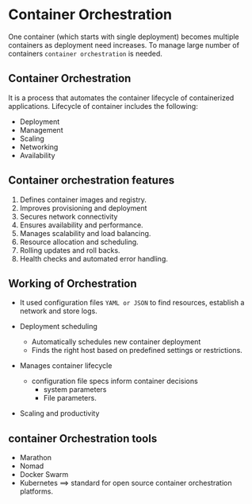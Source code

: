 # Container Orchestration
One container (which starts with single deployment) becomes multiple containers as deployment need increases. To manage large number of containers `container orchestration` is needed.

## Container Orchestration
It is a process that automates the container lifecycle of containerized applications. Lifecycle of container includes the following:
* Deployment
* Management
* Scaling
* Networking
* Availability

## Container orchestration features
1. Defines container images and registry.
2. Improves provisioning and deployment
3. Secures network connectivity
4. Ensures availability and performance.
5. Manages scalability and load balancing.
6. Resource allocation and scheduling.
7. Rolling updates and roll backs.
8. Health checks and automated error handling.

## Working of Orchestration
* It used configuration files `YAML or JSON` to find resources, establish a network and store logs.
* Deployment scheduling
    * Automatically schedules new container deployment
    * Finds the right host based on predefined settings or restrictions.

* Manages container lifecycle
    * configuration file specs inform container decisions
        * system parameters
        * File parameters.

* Scaling and productivity

## container Orchestration tools

* Marathon
* Nomad
* Docker Swarm
* Kubernetes ==> standard for open source container orchestration platforms.